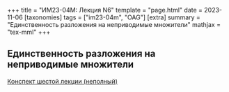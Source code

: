 +++
title = "ИМ23-04М: Лекция N6"
template = "page.html"
date = 2023-11-06
[taxonomies]
tags = ["im23-04m", "OAG"]
[extra]
summary = "Единственность разложения на неприводимые множители"
mathjax = "tex-mml"
+++

## Единственность разложения на неприводимые множители

[Конспект шестой лекции (неполный)](/2023_11_06_LectureVI.pdf)